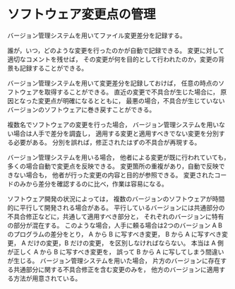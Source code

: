 # ソフトウェア変更点の管理
バージョン管理システムを用いてファイル変更差分を記録する。

誰が，いつ，どのような変更を行ったのかが自動で記録できる。
変更に対して適切なコメントを残せば，
その変更が何を目的として行われたのか，変更の背景も記録することができる。

バージョン管理システムを用いて変更差分を記録しておけば，
任意の時点のソフトウェアを取得することができる。
直近の変更で不具合が生じた場合に，
原因となった変更点が明確になるとともに，
最悪の場合，不具合が生じていないバージョンのソフトウェアに巻き戻すことができる。

複数名でソフトウェアの変更を行った場合，
バージョン管理システムを用いない場合は人手で差分を調査し，
適用する変更と適用すべきでない変更を分別する必要がある。
分別を誤れば，修正されたはずの不具合が再現する。

バージョン管理システムを用いる場合，
他者による変更が既に行われていても，多くの場合自動で変更点を反映できる。
変更箇所の重複があり，自動で反映できない場合も，
他者が行った変更の内容と目的が参照できる。
変更されたコードのみから差分を確認するのに比べ，作業は容易になる。

ソフトウェア開発の状況によっては，
複数のバージョンのソフトウェアが時間的に平行して開発される場合がある。
平行しているバージョンには共通部分の不具合修正などに，共通して適用すべき部分と，
それぞれのバージョンに特有の部分が混在する。
このような場合，人手に頼る場合は2つのバージョン A B のプログラムの差分をとり，
A から B に写すべき変更，
B から A に写すべき変更，
A だけの変更，B だけの変更，
を区別しなければならない。
本当は A 側が正しく A から B に写すべき変更を，
誤って B から A に写してしまう間違いが生じる。
バージョン管理システムを用いた場合，
片方のバージョンに存在する共通部分に関する不具合修正を含む変更のみを，
他方のバージョンに適用する方法が用意されている。


